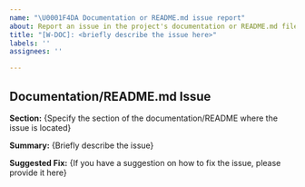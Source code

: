 ```yaml
---
name: "\U0001F4DA Documentation or README.md issue report"
about: Report an issue in the project's documentation or README.md file.
title: "[W-DOC]: <briefly describe the issue here>"
labels: ''
assignees: ''

---
```


## Documentation/README.md Issue

**Section:**
{Specify the section of the documentation/README where the issue is located}

**Summary:**
{Briefly describe the issue}

**Suggested Fix:**
{If you have a suggestion on how to fix the issue, please provide it here}
